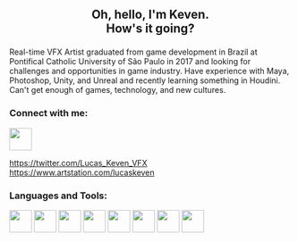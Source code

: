 <h2 align="center">
  <p>Oh, hello, I'm Keven.<br>How's it going?</p>
</h1>

<p>Real-time VFX Artist graduated from game development in Brazil at Pontifical Catholic University of São Paulo in 2017 and looking for challenges and opportunities in game industry. Have experience with Maya, Photoshop, Unity, and Unreal and recently learning something in Houdini. Can't get enough of games, technology, and new cultures.
</p>

### Connect with me:


<a href="https://twitter.com/Lucas_Keven_VFX" target="_blank"> <img src="https://img.icons8.com/material-sharp/256/twitter.png" width="40" height="40"> </a>

https://twitter.com/Lucas_Keven_VFX
https://www.artstation.com/lucaskeven



### Languages and Tools:
<img src="https://cdn-icons-png.flaticon.com/512/5969/5969346.png" width="40" height="40"/> <img src="https://i.imgur.com/lvoRPoC.png" width="40" height="40"/> <img src="https://cdn-icons-png.flaticon.com/512/5968/5968520.png" width="40" height="40"/> <img src="https://cdn-icons-png.flaticon.com/512/5968/5968472.png" width="40" height="40"/> <img src="https://cdn-icons-png.flaticon.com/512/5968/5968525.png" width="40" height="40"/> <img src="https://cdn-icons-png.flaticon.com/512/5968/5968428.png" width="40" height="40"/> <img src="https://cdn-icons-png.flaticon.com/512/5968/5968543.png" width="40" height="40"/> <img src="https://cdn-icons-png.flaticon.com/512/5968/5968537.png" width="40" height="40"/> 






